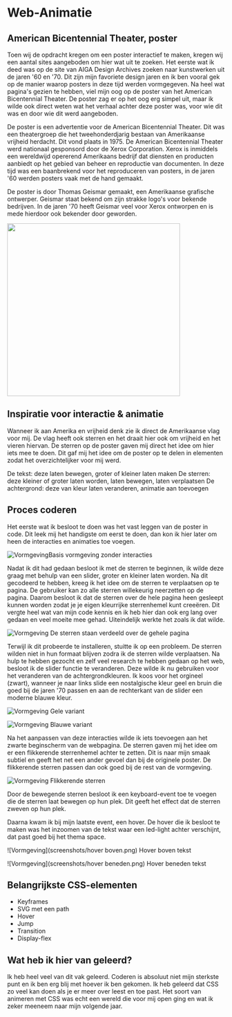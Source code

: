 # Web-Animatie

## American Bicentennial Theater, poster 

Toen wij de opdracht kregen om een poster interactief te maken, kregen wij een aantal sites aangeboden om hier wat uit te zoeken. Het eerste wat ik deed was op de site van AIGA Design Archives zoeken naar kunstwerken uit de jaren '60 en '70. Dit zijn mijn favoriete design jaren en ik ben vooral gek op de manier waarop posters in deze tijd werden vormgegeven. 
Na heel wat pagina's gezien te hebben, viel mijn oog op de poster van het American Bicentennial Theater. 
De poster zag er op het oog erg simpel uit, maar ik wilde ook direct weten wat het verhaal achter deze poster was, voor wie dit was en door wie dit werd aangeboden.

De poster is een advertentie voor de American Bicentennial Theater. Dit was een theatergroep die het tweehonderdjarig bestaan van Amerikaanse vrijheid herdacht. Dit vond plaats in 1975. De American Bicentennial Theater werd nationaal gesponsord door de Xerox Corporation. Xerox is inmiddels een wereldwijd opererend Amerikaans bedrijf dat diensten en producten aanbiedt op het gebied van beheer en reproductie van documenten. In deze tijd was een baanbrekend voor het reproduceren van posters, in de jaren '60 werden posters vaak met de hand gemaakt. 

De poster is door Thomas Geismar gemaakt, een Amerikaanse grafische ontwerper. Geismar staat bekend om zijn strakke logo's voor bekende bedrijven. In de jaren '70 heeft Geismar veel voor Xerox ontworpen en is mede hierdoor ook bekender door geworden. 


<img src="screenshots/29080_or.jpg" width="400px" />
  
  ## Inspiratie voor interactie & animatie
  
  Wanneer ik aan Amerika en vrijheid denk zie ik direct de Amerikaanse vlag voor mij. De vlag heeft ook sterren en het draait hier ook om vrijheid en het vieren hiervan. 
  De sterren op de poster gaven mij direct het idee om hier iets mee te doen. Dit gaf mij het idee om de poster op te delen in elementen zodat het overzichtelijker voor mij werd. 
  
  De tekst: deze laten bewegen, groter of kleiner laten maken
  De sterren: deze kleiner of groter laten worden, laten bewegen, laten verplaatsen
  De achtergrond: deze van kleur laten veranderen, animatie aan toevoegen
  
  ## Proces coderen
  
  Het eerste wat ik besloot te doen was het vast leggen van de poster in code. Dit leek mij het handigste om eerst te doen, dan kon ik hier later om heen de interacties en animaties toe voegen. 
  
  ![Vormgeving](screenshots/basic-screen.png)Basis vormgeving zonder interacties
  
  Nadat ik dit had gedaan besloot ik met de sterren te beginnen, ik wilde deze graag met behulp van een slider, groter en kleiner laten worden. Na dit gecodeerd te hebben, kreeg ik het idee om de sterren te verplaatsen op te pagina. De gebruiker kan zo alle sterren willekeurig neerzetten op de pagina. 
  Daarom besloot ik dat de sterren over de hele pagina heen gesleept kunnen worden zodat je je eigen kleurrijke sterrenhemel kunt creeëren. Dit vergte heel wat van mijn code kennis en ik heb hier dan ook erg lang over gedaan en veel moeite mee gehad. Uiteindelijk werkte het zoals ik dat wilde. 
   
   ![Vormgeving](screenshots/verplaatst.png) De sterren staan verdeeld over de gehele pagina
  
  Terwijl ik dit probeerde te installeren, stuitte ik op een probleem. De sterren wilden niet in hun formaat blijven zodra ik de sterren wilde verplaatsen. Na hulp te hebben gezocht en zelf veel research te hebben gedaan op het web, besloot ik de slider functie te veranderen. Deze wilde ik nu gebruiken voor het veranderen van de achtergrondkleuren. Ik koos voor het orgineel (zwart), wanneer je naar links slide een nostalgische kleur geel en bruin die goed bij de jaren '70 passen en aan de rechterkant van de slider een moderne blauwe kleur. 
  
  ![Vormgeving](screenshots/geel.png) Gele variant
  
   ![Vormgeving](screenshots/blauw.png) Blauwe variant
   
   
   Na het aanpassen van deze interacties wilde ik iets toevoegen aan het zwarte beginscherm van de webpagina. De sterren gaven mij het idee om er een flikkerende sterrenhemel achter te zetten. Dit is naar mijn smaak subtiel en geeft het net een ander gevoel dan bij de originele poster. De flikkerende sterren passen dan ook goed bij de rest van de vormgeving. 
   
   ![Vormgeving](screenshots/basic-screen.png) Flikkerende sterren 
   
   
   Door de bewegende sterren besloot ik een keyboard-event toe te voegen die de sterren laat bewegen op hun plek. Dit geeft het effect dat de sterren zweven op hun plek. 
   
   Daarna kwam ik bij mijn laatste event, een hover. De hover die ik besloot te maken was het inzoomen van de tekst waar een led-light achter verschijnt, dat past goed bij het thema space. 
   
   
   ![Vormgeving](screenshots/hover boven.png) Hover boven tekst 
   
   
   ![Vormgeving](screenshots/hover beneden.png) Hover beneden tekst 
   
   
   ## Belangrijkste CSS-elementen
   
   *  Keyframes
   *  SVG met een path
   *  Hover
   *  Jump
   *  Transition
   *  Display-flex
   
   
   ## Wat heb ik hier van geleerd?
   
   Ik heb heel veel van dit vak geleerd. Coderen is absoluut niet mijn sterkste punt en ik ben erg blij met hoever ik ben gekomen. Ik heb geleerd dat CSS zo veel kan doen als je er meer over leest en toe past. Het soort van animeren met CSS was echt een wereld die voor mij open ging en wat ik zeker meeneem naar mijn volgende jaar.
  
   
   
 
